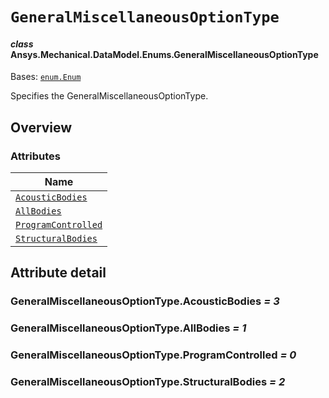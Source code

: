 # `GeneralMiscellaneousOptionType`

<a id="ansys.mechanical.stubs.v242.Ansys.Mechanical.DataModel.Enums.GeneralMiscellaneousOptionType"></a>

#### *class* Ansys.Mechanical.DataModel.Enums.GeneralMiscellaneousOptionType

Bases: [`enum.Enum`](https://docs.python.org/3/library/enum.html#enum.Enum)

Specifies the GeneralMiscellaneousOptionType.

<!-- !! processed by numpydoc !! -->

<a id="overview"></a>

## Overview

### Attributes

| Name |
| ---------------------------------------------------------------------------------------------------------------------------------------------------------------- |
| [`AcousticBodies`](#GeneralMiscellaneousOptionType.AcousticBodies) |
| [`AllBodies`](#GeneralMiscellaneousOptionType.AllBodies) |
| [`ProgramControlled`](#GeneralMiscellaneousOptionType.ProgramControlled) |
| [`StructuralBodies`](#GeneralMiscellaneousOptionType.StructuralBodies) |

<a id="attribute-detail"></a>

## Attribute detail

<a id="GeneralMiscellaneousOptionType.AcousticBodies"></a>

### GeneralMiscellaneousOptionType.AcousticBodies *= 3*

<a id="GeneralMiscellaneousOptionType.AllBodies"></a>

### GeneralMiscellaneousOptionType.AllBodies *= 1*

<a id="GeneralMiscellaneousOptionType.ProgramControlled"></a>

### GeneralMiscellaneousOptionType.ProgramControlled *= 0*

<a id="GeneralMiscellaneousOptionType.StructuralBodies"></a>

### GeneralMiscellaneousOptionType.StructuralBodies *= 2*


